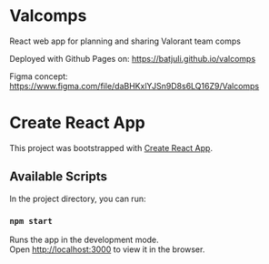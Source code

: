 # Valcomps

React web app for planning and sharing Valorant team comps

Deployed with Github Pages on: https://batjuli.github.io/valcomps

Figma concept: https://www.figma.com/file/daBHKxlYJSn9D8s6LQ16Z9/Valcomps

# Create React App

This project was bootstrapped with [Create React App](https://github.com/facebook/create-react-app).

## Available Scripts

In the project directory, you can run:

### `npm start`

Runs the app in the development mode.\
Open [http://localhost:3000](http://localhost:3000) to view it in the browser.
